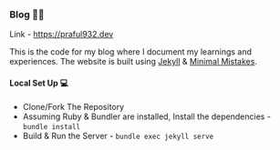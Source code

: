 ### Blog ✍🏼

Link - https://praful932.dev

This is the code for my blog where I document my learnings and experiences. The website is built using [Jekyll](https://jekyllrb.com/) & [Minimal Mistakes](https://mmistakes.github.io/minimal-mistakes/).

#### Local Set Up 💻

* Clone/Fork The Repository
* Assuming Ruby & Bundler are installed, Install the dependencies - `bundle install`
* Build & Run the Server - `bundle exec jekyll serve`